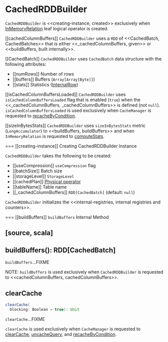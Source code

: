 # CachedRDDBuilder

`CachedRDDBuilder` is <<creating-instance, created>> exclusively when [InMemoryRelation](logical-operators/InMemoryRelation.md) leaf logical operator is created.

[[cachedColumnBuffers]]
`CachedRDDBuilder` uses a `RDD` of <<CachedBatch, CachedBatches>> that is either <<_cachedColumnBuffers, given>> or <<buildBuffers, built internally>>.

[[CachedBatch]]
`CachedRDDBuilder` uses `CachedBatch` data structure with the following attributes:

* [[numRows]] Number of rows
* [[buffers]] Buffers (`Array[Array[Byte]]`)
* [[stats]] Statistics ([InternalRow](InternalRow.md))

[[isCachedColumnBuffersLoaded]]
`CachedRDDBuilder` uses `isCachedColumnBuffersLoaded` flag that is enabled (`true`) when the <<_cachedColumnBuffers, _cachedColumnBuffers>> is defined (not `null`). `isCachedColumnBuffersLoaded` is used exclusively when `CacheManager` is requested to [recacheByCondition](CacheManager.md#recacheByCondition).

[[sizeInBytesStats]]
`CachedRDDBuilder` uses `sizeInBytesStats` metric (`LongAccumulator`) to <<buildBuffers, buildBuffers>> and when `InMemoryRelation` is requested to [computeStats](logical-operators/InMemoryRelation.md#computeStats).

=== [[creating-instance]] Creating CachedRDDBuilder Instance

`CachedRDDBuilder` takes the following to be created:

* [[useCompression]] `useCompression` flag
* [[batchSize]] Batch size
* [[storageLevel]] `StorageLevel`
* [[cachedPlan]] [Physical operator](physical-operators/SparkPlan.md)
* [[tableName]] Table name
* [[_cachedColumnBuffers]] `RDD[CachedBatch]` (default: `null`)

`CachedRDDBuilder` initializes the <<internal-registries, internal registries and counters>>.

=== [[buildBuffers]] `buildBuffers` Internal Method

[source, scala]
----
buildBuffers(): RDD[CachedBatch]
----

`buildBuffers`...FIXME

NOTE: `buildBuffers` is used exclusively when `CachedRDDBuilder` is requested to <<cachedColumnBuffers, cachedColumnBuffers>>.

## clearCache

```scala
clearCache(
  blocking: Boolean = true): Unit
```

`clearCache`...FIXME

`clearCache` is used exclusively when `CacheManager` is requested to [clearCache](CacheManager.md#clearCache), [uncacheQuery](CacheManager.md#uncacheQuery), and [recacheByCondition](CacheManager.md#recacheByCondition).
